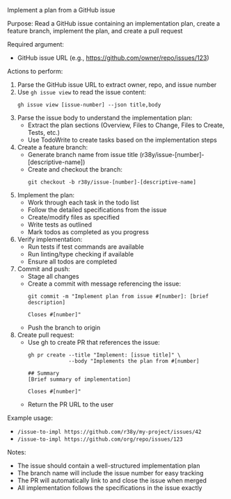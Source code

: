 Implement a plan from a GitHub issue

Purpose: Read a GitHub issue containing an implementation plan, create a feature branch, implement the plan, and create a pull request

Required argument:

- GitHub issue URL (e.g., https://github.com/owner/repo/issues/123)

Actions to perform:

1. Parse the GitHub issue URL to extract owner, repo, and issue number
2. Use `gh issue view` to read the issue content:
   ```
   gh issue view [issue-number] --json title,body
   ```
3. Parse the issue body to understand the implementation plan:
   - Extract the plan sections (Overview, Files to Change, Files to Create, Tests, etc.)
   - Use TodoWrite to create tasks based on the implementation steps
4. Create a feature branch:
   - Generate branch name from issue title (r38y/issue-[number]-[descriptive-name])
   - Create and checkout the branch:
     ```
     git checkout -b r38y/issue-[number]-[descriptive-name]
     ```
5. Implement the plan:
   - Work through each task in the todo list
   - Follow the detailed specifications from the issue
   - Create/modify files as specified
   - Write tests as outlined
   - Mark todos as completed as you progress
6. Verify implementation:
   - Run tests if test commands are available
   - Run linting/type checking if available
   - Ensure all todos are completed
7. Commit and push:
   - Stage all changes
   - Create a commit with message referencing the issue:
     ```
     git commit -m "Implement plan from issue #[number]: [brief description]
     
     Closes #[number]"
     ```
   - Push the branch to origin
8. Create pull request:
   - Use gh to create PR that references the issue:
     ```
     gh pr create --title "Implement: [issue title]" \
                  --body "Implements the plan from #[number]
     
     ## Summary
     [Brief summary of implementation]
     
     Closes #[number]"
     ```
   - Return the PR URL to the user

Example usage:

- `/issue-to-impl https://github.com/r38y/my-project/issues/42`
- `/issue-to-impl https://github.com/org/repo/issues/123`

Notes:

- The issue should contain a well-structured implementation plan
- The branch name will include the issue number for easy tracking
- The PR will automatically link to and close the issue when merged
- All implementation follows the specifications in the issue exactly
